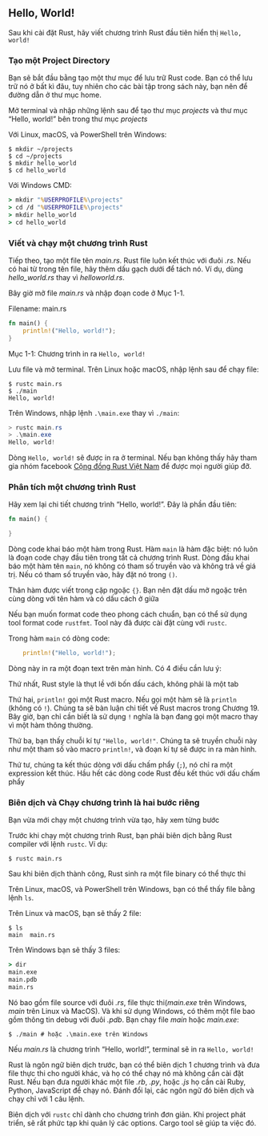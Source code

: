 ## Hello, World!

Sau khi cài đặt Rust, hãy viết chương trình Rust đầu tiên hiển thị `Hello, world!`

### Tạo một Project Directory

Bạn sẽ bắt đầu bằng tạo một thư mục để lưu trữ Rust code. Bạn có thể lưu trữ nó ở bất kì đâu,
tuy nhiên cho các bài tập trong sách này, bạn nên để đường dẫn ở thư mục home.

Mở terminal và nhập những lệnh sau để tạo thư mục *projects* và thư mục “Hello, world!” bên
trong thư mục *projects*

Với Linux, macOS, và PowerShell trên Windows:

```console
$ mkdir ~/projects
$ cd ~/projects
$ mkdir hello_world
$ cd hello_world
```

Với Windows CMD:

```cmd
> mkdir "%USERPROFILE%\projects"
> cd /d "%USERPROFILE%\projects"
> mkdir hello_world
> cd hello_world
```

### Viết và chạy một chương trình Rust

Tiếp theo, tạo một file tên *main.rs*. Rust file luôn kết thúc với đuôi *.rs*. Nếu có hai từ
trong tên file, hãy thêm dấu gạch dưới để tách nó. Ví dụ, dùng *hello_world.rs* thay vì *helloworld.rs*.

Bây giờ mở file *main.rs* và nhập đoạn code ở Mục 1-1.

<span class="filename">Filename: main.rs</span>

```rust
fn main() {
    println!("Hello, world!");
}
```

<span class="caption">Mục 1-1: Chương trình in ra `Hello, world!`</span>

Lưu file và mở terminal. Trên Linux hoặc macOS, nhập lệnh sau để chạy file:

```console
$ rustc main.rs
$ ./main
Hello, world!
```

Trên Windows, nhập lệnh `.\main.exe` thay vì `./main`:

```powershell
> rustc main.rs
> .\main.exe
Hello, world!
```

Dòng `Hello, world!` sẽ được in ra ở terminal.
Nếu bạn không thấy hãy tham gia nhóm facebook [Cộng đồng Rust Việt Nam][facebook] để được mọi người giúp đỡ.

[facebook]: https://www.facebook.com/groups/546307380433651

### Phân tích một chương trình Rust

Hãy xem lại chi tiết chương trình “Hello, world!”. Đây là phần đầu tiên:

```rust
fn main() {

}
```

Dòng code khai báo một hàm trong Rust. Hàm `main` là hàm đặc biệt: nó luôn là đoạn code chạy đầu tiên trong tất cả
chương trình Rust. Dòng đầu khai báo một hàm tên `main`, nó không có tham số truyền vào và không trả về giá trị.
Nếu có tham số truyền vào, hãy đặt nó trong `()`.

Thân hàm được viết trong cặp ngoặc `{}`. Bạn nên đặt dấu mở ngoặc trên cùng dòng với tên hàm
và có dấu cách ở giữa

Nếu bạn muốn format code theo phong cách chuẩn, bạn có thể sử dụng tool format code `rustfmt`.
Tool này đã được cài đặt cùng với `rustc`.

Trong hàm `main` có dòng code:

```rust
    println!("Hello, world!");
```

Dòng này in ra một đoạn text trên màn hình. Có 4 điều cần lưu ý:

Thứ nhất, Rust style là thụt lề với bốn dấu cách, không phải là một tab

Thứ hai, `println!` gọi một Rust macro. Nếu gọi một hàm sẽ là `println` (không có `!`).
Chúng ta sẽ bàn luận chi tiết về Rust macros trong Chương 19.
Bây giờ, bạn chỉ cần biết là sử dụng `!` nghĩa là bạn đang gọi một macro thay vì một hàm thông thường.

Thứ ba, bạn thấy chuỗi kí tự `"Hello, world!"`. Chúng ta sẽ truyền chuỗi này như một tham số vào macro `println!`,
và đoạn kí tự sẽ được in ra màn hình.

Thứ tư, chúng ta kết thúc dòng với dấu chấm phẩy (`;`), nó chỉ ra một expression kết thúc. Hầu hết các dòng code Rust
đều kết thúc với dấu chấm phẩy

### Biên dịch và Chạy chương trình là hai bước riêng

Bạn vừa mới chạy một chương trình vừa tạo, hãy xem từng bước

Trước khi chạy một chương trình Rust, bạn phải biên dịch bằng Rust compiler với lệnh `rustc`. Ví dụ:

```console
$ rustc main.rs
```

Sau khi biên dịch thành công, Rust sinh ra một file binary có thể thực thi

Trên Linux, macOS, và PowerShell trên Windows, bạn có thể thấy file bằng lệnh `ls`.

Trên Linux và macOS, bạn sẽ thấy 2 file:

```console
$ ls
main  main.rs
```

Trên Windows bạn sẽ thấy 3 files:

```cmd
> dir
main.exe
main.pdb
main.rs
```

Nó bao gồm file source với đuôi *.rs*, file thực thi(*main.exe* trên Windows, *main* trên Linux và MacOS).
Và khi sử dụng Windows, có thêm một file bao gồm thông tin debug với đuôi *.pdb*.
Bạn chạy file *main* hoặc *main.exe*:

```console
$ ./main # hoặc .\main.exe trên Windows
```

Nếu *main.rs* là chương trình “Hello, world!”, terminal sẽ in ra `Hello, world!`

Rust là ngôn ngữ biên dịch trước, bạn
có thể biên dịch 1 chương trình và đưa file thực thi cho người khác, và họ có thể chạy nó mà không
cần cài đặt Rust. Nếu bạn đưa người khác một file *.rb*, *.py*, hoặc
*.js* họ cần cài Ruby, Python, JavaScript để chạy nó. Đánh đổi lại, các ngôn ngữ đó
biên dịch và chạy chỉ với 1 câu lệnh. 

Biên dịch với `rustc` chỉ dành cho chương trình đơn giản. Khi project phát triển, sẽ rất phức tạp khi quản lý các options.
Cargo tool sẽ giúp ta việc đó.

